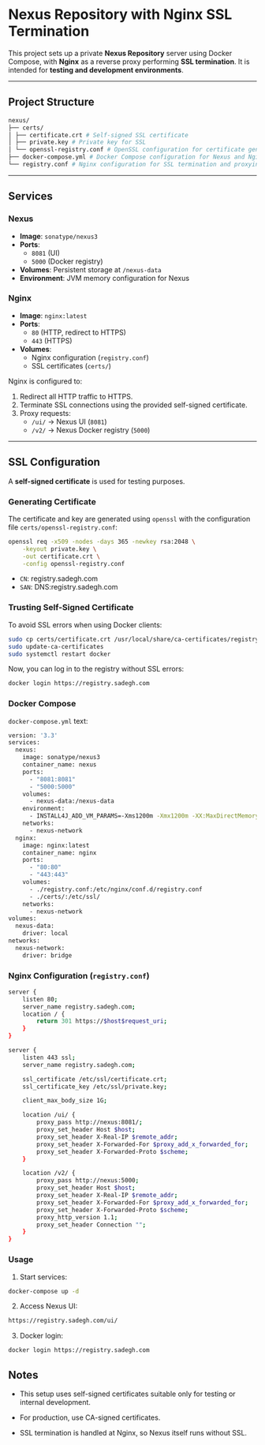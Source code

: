 # Nexus Repository with Nginx SSL Termination

This project sets up a private **Nexus Repository** server using Docker Compose, with **Nginx** as a reverse proxy performing **SSL termination**. It is intended for **testing and development environments**.

---

## Project Structure

```bash
nexus/
├── certs/
│ ├── certificate.crt # Self-signed SSL certificate
│ ├── private.key # Private key for SSL
│ └── openssl-registry.conf # OpenSSL configuration for certificate generation
├── docker-compose.yml # Docker Compose configuration for Nexus and Nginx
└── registry.conf # Nginx configuration for SSL termination and proxying
```


---

## Services

### Nexus

- **Image**: `sonatype/nexus3`
- **Ports**: 
  - `8081` (UI)
  - `5000` (Docker registry)
- **Volumes**: Persistent storage at `/nexus-data`
- **Environment**: JVM memory configuration for Nexus

### Nginx

- **Image**: `nginx:latest`
- **Ports**: 
  - `80` (HTTP, redirect to HTTPS)
  - `443` (HTTPS)
- **Volumes**: 
  - Nginx configuration (`registry.conf`)
  - SSL certificates (`certs/`)

Nginx is configured to:

1. Redirect all HTTP traffic to HTTPS.
2. Terminate SSL connections using the provided self-signed certificate.
3. Proxy requests:
   - `/ui/` → Nexus UI (`8081`)
   - `/v2/` → Nexus Docker registry (`5000`)

---

## SSL Configuration

A **self-signed certificate** is used for testing purposes.  

### Generating Certificate

The certificate and key are generated using `openssl` with the configuration file `certs/openssl-registry.conf`:

```bash
openssl req -x509 -nodes -days 365 -newkey rsa:2048 \
    -keyout private.key \
    -out certificate.crt \
    -config openssl-registry.conf
```

- ```CN```: registry.sadegh.com
- ```SAN```: DNS:registry.sadegh.com

### Trusting Self-Signed Certificate
To avoid SSL errors when using Docker clients:

```bash
sudo cp certs/certificate.crt /usr/local/share/ca-certificates/registry.crt
sudo update-ca-certificates
sudo systemctl restart docker
```
Now, you can log in to the registry without SSL errors:
```bash
docker login https://registry.sadegh.com
```

### Docker Compose
```docker-compose.yml``` text:
```bash
version: '3.3'
services:
  nexus:
    image: sonatype/nexus3
    container_name: nexus
    ports:
      - "8081:8081"
      - "5000:5000"
    volumes:
      - nexus-data:/nexus-data
    environment:
      - INSTALL4J_ADD_VM_PARAMS=-Xms1200m -Xmx1200m -XX:MaxDirectMemorySize=2g -Djava.util.prefs.userRoot=/nexus-data/javaprefs
    networks:
      - nexus-network
  nginx:
    image: nginx:latest
    container_name: nginx
    ports:
      - "80:80"
      - "443:443"
    volumes:
      - ./registry.conf:/etc/nginx/conf.d/registry.conf
      - ./certs/:/etc/ssl/
    networks:
      - nexus-network
volumes:
  nexus-data:
    driver: local
networks:
  nexus-network:
    driver: bridge
```

### Nginx Configuration (```registry.conf```)

```bash
server {
    listen 80;
    server_name registry.sadegh.com;
    location / {
        return 301 https://$host$request_uri;
    }
}

server {
    listen 443 ssl;
    server_name registry.sadegh.com;

    ssl_certificate /etc/ssl/certificate.crt;
    ssl_certificate_key /etc/ssl/private.key;

    client_max_body_size 1G;

    location /ui/ {
        proxy_pass http://nexus:8081/;
        proxy_set_header Host $host;
        proxy_set_header X-Real-IP $remote_addr;
        proxy_set_header X-Forwarded-For $proxy_add_x_forwarded_for;
        proxy_set_header X-Forwarded-Proto $scheme;
    }

    location /v2/ {
        proxy_pass http://nexus:5000;
        proxy_set_header Host $host;
        proxy_set_header X-Real-IP $remote_addr;
        proxy_set_header X-Forwarded-For $proxy_add_x_forwarded_for;
        proxy_set_header X-Forwarded-Proto $scheme;
        proxy_http_version 1.1;
        proxy_set_header Connection "";
    }
}
```

### Usage
1. Start services:
```bash
docker-compose up -d
```

2. Access Nexus UI:

```bash
https://registry.sadegh.com/ui/
```

3. Docker login:
```bash
docker login https://registry.sadegh.com
```

## Notes
- This setup uses self-signed certificates suitable only for testing or internal development.

- For production, use CA-signed certificates.

- SSL termination is handled at Nginx, so Nexus itself runs without SSL.